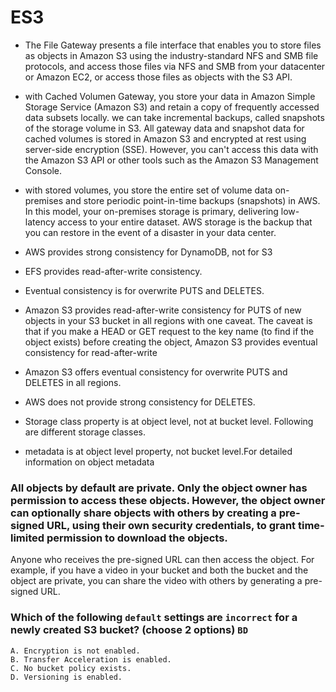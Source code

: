 # ES3
- The File Gateway presents a file interface that enables you to store files as objects in Amazon S3 using the industry-standard NFS and SMB file protocols, and access those files via NFS and SMB from your datacenter or Amazon EC2, or access those files as objects with the S3 API.
- with Cached Volumen Gateway, you store your data in Amazon Simple Storage Service (Amazon S3) and retain a copy of frequently accessed data subsets locally. we can take incremental backups, called snapshots of the storage volume in S3.  All gateway data and snapshot data for cached volumes is stored in Amazon S3 and encrypted at rest using server-side encryption (SSE). However, you can't access this data with the Amazon S3 API or other tools such as the Amazon S3 Management Console.
- with stored volumes, you store the entire set of volume data on-premises and store periodic point-in-time backups (snapshots) in AWS. In this model, your on-premises storage is primary, delivering low-latency access to your entire dataset. AWS storage is the backup that you can restore in the event of a disaster in your data center.

- AWS provides strong consistency for DynamoDB, not for S3
- EFS provides read-after-write consistency.
- Eventual consistency is for overwrite PUTS and DELETES.
- Amazon S3 provides read-after-write consistency for PUTS of new objects in your S3 bucket in all regions with one caveat. The caveat is that if you make a HEAD or GET request to the key name (to find if the object exists) before creating the object, Amazon S3 provides eventual consistency for read-after-write
- Amazon S3 offers eventual consistency for overwrite PUTS and DELETES in all regions.
- AWS does not provide strong consistency for DELETES.
- Storage class property is at object level, not at bucket level. Following are different storage classes.
- metadata is at object level property, not bucket level.For detailed information on object metadata

### All objects by default are private. Only the object owner has permission to access these objects. However, the object owner can optionally share objects with others by creating a pre-signed URL, using their own security credentials, to grant time-limited permission to download the objects.

Anyone who receives the pre-signed URL can then access the object. For example, if you have a video in your bucket and both the bucket and the object are private, you can share the video with others by generating a pre-signed URL.
### Which of the following ```default``` settings are ```incorrect``` for a newly created S3 bucket? (choose 2 options) ```BD```
```
A. Encryption is not enabled.
B. Transfer Acceleration is enabled.
C. No bucket policy exists.
D. Versioning is enabled.
```
